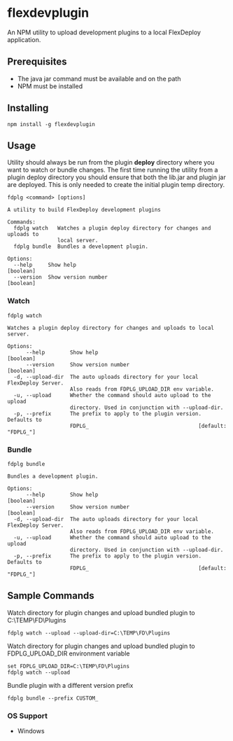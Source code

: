 # flexdevplugin
An NPM utility to upload development plugins to a local FlexDeploy application.

## Prerequisites
* The java jar command must be available and on the path
* NPM must be installed

## Installing
```
npm install -g flexdevplugin
```

## Usage
Utility should always be run from the plugin **deploy** directory where you want to watch or bundle changes.
The first time running the utility from a plugin deploy directory you should ensure that both the lib.jar and plugin jar are deployed. This is only needed to create the initial plugin temp directory.
```
fdplg <command> [options]

A utility to build FlexDeploy development plugins

Commands:
  fdplg watch   Watches a plugin deploy directory for changes and uploads to
                local server.
  fdplg bundle  Bundles a development plugin.

Options:
  --help     Show help                                                 [boolean]
  --version  Show version number                                       [boolean]
```
### Watch
```
fdplg watch

Watches a plugin deploy directory for changes and uploads to local server.

Options:
      --help        Show help                                          [boolean]
      --version     Show version number                                [boolean]
  -d, --upload-dir  The auto uploads directory for your local FlexDeploy Server.
                    Also reads from FDPLG_UPLOAD_DIR env variable.
  -u, --upload      Whether the command should auto upload to the upload
                    directory. Used in conjunction with --upload-dir.
  -p, --prefix      The prefix to apply to the plugin version. Defaults to
                    FDPLG_                                   [default: "FDPLG_"]
```
### Bundle
```
fdplg bundle

Bundles a development plugin.

Options:
      --help        Show help                                          [boolean]
      --version     Show version number                                [boolean]
  -d, --upload-dir  The auto uploads directory for your local FlexDeploy Server.
                    Also reads from FDPLG_UPLOAD_DIR env variable.
  -u, --upload      Whether the command should auto upload to the upload
                    directory. Used in conjunction with --upload-dir.
  -p, --prefix      The prefix to apply to the plugin version. Defaults to
                    FDPLG_                                   [default: "FDPLG_"]
```
## Sample Commands
Watch directory for plugin changes and upload bundled plugin to C:\TEMP\FD\Plugins
```
fdplg watch --upload --upload-dir=C:\TEMP\FD\Plugins
```
Watch directory for plugin changes and upload bundled plugin to FDPLG_UPLOAD_DIR environment variable
```
set FDPLG_UPLOAD_DIR=C:\TEMP\FD\Plugins
fdplg watch --upload
```
Bundle plugin with a different version prefix
```
fdplg bundle --prefix CUSTOM_
```
### OS Support
* Windows